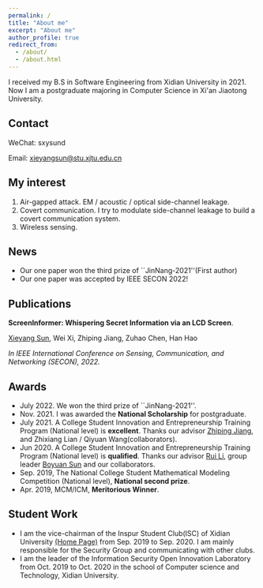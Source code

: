 ```yaml
---
permalink: /
title: "About me"
excerpt: "About me"
author_profile: true
redirect_from: 
  - /about/
  - /about.html
---
```


I received my B.S in Software Engineering from Xidian University in 2021. Now I am a postgraduate majoring in Computer Science in Xi'an Jiaotong University.
## Contact
WeChat: sxysund

Email: xieyangsun@stu.xjtu.edu.cn

## My interest
1. Air-gapped attack. EM / acoustic / optical side-channel leakage.
2. Covert communication. I try to modulate side-channel leakage to build a covert communication system.
3. Wireless sensing.

## News
* Our one paper won the third prize of ``JinNang-2021''(First author)
* Our one paper was accepted by IEEE SECON 2022!

## Publications
__ScreenInformer: Whispering Secret Information via an LCD Screen__.

<u>Xieyang Sun</u>, Wei Xi, Zhiping Jiang, Zuhao Chen, Han Hao

_In IEEE International Conference on Sensing, Communication, and Networking (SECON), 2022._
## Awards
* July 2022. We won the third prize of ``JinNang-2021''.
* Nov. 2021. I was awarded the __National Scholarship__ for postgraduate.
* July 2021. A College Student Innovation and Entrepreneurship Training Program (National level) is __excellent__. Thanks our advisor [Zhiping Jiang](https://zpj.io/), and Zhixiang Lian / Qiyuan Wang(collaborators).
* Jun 2020. A College Student Innovation and Entrepreneurship Training Program (National level) is __qualified__. Thanks our advisor [Rui Li](https://faculty.xidian.edu.cn/LR3/zh_CN/index.htm), group leader [Boyuan Sun](https://www.bbbbchan.com/) and our collaborators.
* Sep. 2019, The National College Student Mathematical Modeling Competition (National level), __National second prize__.
* Apr. 2019, MCM/ICM, __Meritorious Winner__.
## Student Work
* I am the vice-chairman of the Inspur Student Club(ISC) of Xidian University [(Home Page)](http://www.xdu-inspur.club/) from Sep. 2019 to Sep. 2020. I am mainly responsible for the Security Group and communicating with other clubs.
* I am the leader of the Information Security Open Innovation Laboratory from Oct. 2019 to Oct. 2020 in the school of Computer science and Technology, Xidian University.